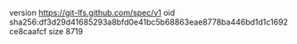 version https://git-lfs.github.com/spec/v1
oid sha256:df3d29d41685293a8bfd0e41bc5b68863eae8778ba446bd1d1c1692ce8caafcf
size 8719
